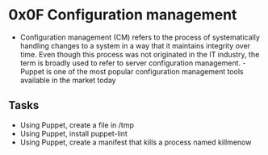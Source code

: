 # 0x0F Configuration management

- Configuration management (CM) refers to the process of systematically handling changes to a system in a way that it maintains integrity over time.
Even though this process was not originated in the IT industry, the term is broadly used to refer to server configuration management.
-Puppet is one of the most popular configuration management tools available in the market today

## Tasks
- Using Puppet, create a file in /tmp
- Using Puppet, install puppet-lint
- Using Puppet, create a manifest that kills a process named killmenow
